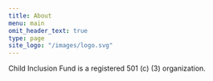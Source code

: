 ```yaml
---
title: About
menu: main
omit_header_text: true
type: page
site_logo: "/images/logo.svg"
---
```


Child Inclusion Fund is a registered 501 (c) (3) organization.
